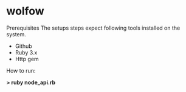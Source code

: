 # wolfow

Prerequisites
The setups steps expect following tools installed on the system.

* Github
* Ruby 3.x
* Http gem

How to run:

<b>> ruby node_api.rb</b>

